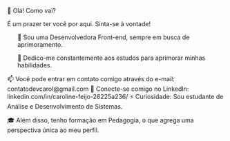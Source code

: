 👋 Olá! Como vai?

É um prazer ter você por aqui. Sinta-se à vontade!

<ul> 🔭 Sou uma Desenvolvedora Front-end, sempre em busca de aprimoramento.</ul>
<ul>🌱 Dedico-me constantemente aos estudos para aprimorar minhas habilidades. </ul>
📫 Você pode entrar em contato comigo através do e-mail: contatodevcarol@gmail.com
🔗 Conecte-se comigo no LinkedIn: linkedin.com/in/caroline-feijo-26225a236/
⚡ Curiosidade: Sou estudante de Análise e Desenvolvimento de Sistemas.

🎓 Além disso, tenho formação em Pedagogia, o que agrega uma perspectiva única ao meu perfil.
